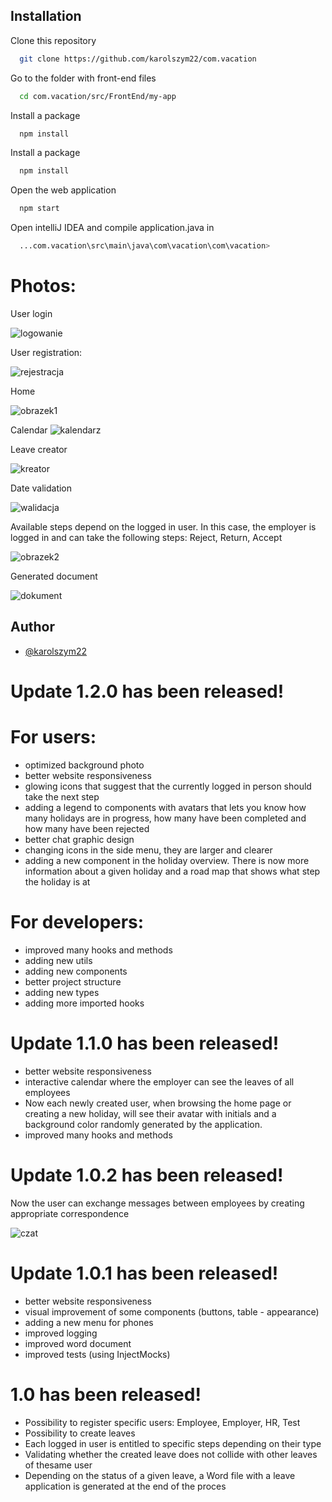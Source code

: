 ## Installation

Clone this repository

```bash
  git clone https://github.com/karolszym22/com.vacation
```
 
Go to the folder with front-end files

```bash
  cd com.vacation/src/FrontEnd/my-app
```
Install a package
```bash
  npm install
```
Install a package
```bash
  npm install
```
Open the web application
```bash
  npm start
```
Open intelliJ IDEA and 
compile application.java in
```bash
  ...com.vacation\src\main\java\com\vacation\com\vacation> 

```
# Photos:



User login

![logowanie](https://github.com/karolszym22/com.vacation/assets/32464644/795f1140-8701-44f9-b4ca-f9b1d9fe17fa)


User registration:

![rejestracja](https://github.com/karolszym22/com.vacation/assets/32464644/7682a645-3fab-40c6-b446-13058ca91a7b)



Home

![obrazek1](https://github.com/karolszym22/com.vacation/assets/32464644/bc0f33e0-5c60-4c39-8416-c4aa3d463ac0)




Calendar
![kalendarz](https://github.com/karolszym22/com.vacation/assets/32464644/d370ff47-33fd-4978-9206-5b20fb81c588)


Leave creator

![kreator](https://github.com/karolszym22/com.vacation/assets/32464644/b9564913-8d52-4c04-a22a-1b930a69691f)


Date validation

![walidacja](https://github.com/karolszym22/com.vacation/assets/32464644/1f2d04ca-e708-43e5-8df4-a10f1d126e96)





Available steps depend on the logged in user. In this case, the employer is logged in and can take the following steps: Reject, Return, Accept


![obrazek2](https://github.com/karolszym22/com.vacation/assets/32464644/491c3188-a05c-45de-a8b7-8578cdc59d22)



Generated document

![dokument](https://github.com/karolszym22/com.vacation/assets/32464644/52ae8aaf-f57b-460b-af96-da2522bae662)


## Author

- [@karolszym22](https://github.com/karolszym22)
# Update 1.2.0 has been released!

# For users:
- optimized background photo
- better website responsiveness
- glowing icons that suggest that the currently logged in person should take the next step
- adding a legend to components with avatars that lets you know how many holidays are in progress, how many have been completed and how many have been rejected
- better chat graphic design
- changing icons in the side menu, they are larger and clearer
- adding a new component in the holiday overview. There is now more information about a given holiday and a road map that shows what step the holiday is at
# For developers:
- improved many hooks and methods
- adding new utils
- adding new components
- better project structure
- adding new types
- adding more imported hooks
# Update 1.1.0 has been released!

- better website responsiveness
- interactive calendar where the employer can see the leaves of all employees
- Now each newly created user, when browsing the home page or creating a new holiday, will see their avatar with initials and a background color randomly generated by the application.
- improved many hooks and methods

# Update 1.0.2 has been released!

Now the user can exchange messages between employees by creating appropriate correspondence


![czat](https://github.com/karolszym22/com.vacation/assets/32464644/1b1f9a8f-ad0e-4d06-ba35-6a07b3790286)












# Update 1.0.1 has been released!

- better website responsiveness
- visual improvement of some components (buttons, table - appearance)
- adding a new menu for phones
- improved logging
- improved word document
- improved tests (using InjectMocks)












# 1.0 has been released!

 - Possibility to register specific users: Employee, Employer, HR, Test
- Possibility to create leaves
- Each logged in user is entitled to specific steps depending on their type
- Validating whether the created leave does not collide with other leaves of thesame user
- Depending on the status of a given leave, a Word file with a leave application is
generated at the end of the proces













